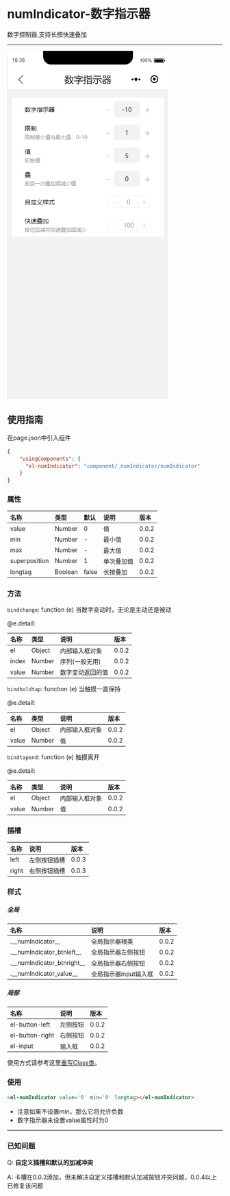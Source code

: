 # numIndicator-数字指示器

数字控制器,支持长按快速叠加

---

![](/assets/number01.png)

## 使用指南

在page.json中引入组件

```json
{
    "usingComponents": {
      "el-numIndicator": "component/_numIndicator/numIndicator"
    }
}
```

### 属性

| 名称 | 类型 | 默认 | 说明 | 版本 |
| :--- | :--- | :--- | :--- | :--- |
| value | Number | 0 | 值 | 0.0.2 |
| min | Number | - | 最小值 | 0.0.2 |
| max | Number | - | 最大值 | 0.0.2 |
| superposition | Number | 1 | 单次叠加值 | 0.0.2 |
| longtag | Boolean | false | 长按叠加 | 0.0.2 |

### 方法

`bindchange`: function \(e\) 当数字变动时，无论是主动还是被动

@e.detail:

| 名称 | 类型 | 说明 | 版本 |
| :--- | :--- | :--- | :--- |
| el | Object | 内部输入框对象 | 0.0.2 |
| index | Number | 序列\(一般无用\) | 0.0.2 |
| value | Number | 数字变动返回的值 | 0.0.2 |

`bindholdtap`: function \(e\) 当触摸一直保持

@e.detail:

| 名称 | 类型 | 说明 | 版本 |
| :--- | :--- | :--- | :--- |
| el | Object | 内部输入框对象 | 0.0.2 |
| value | Number | 值 | 0.0.2 |

`bindtapend`: function \(e\) 触摸离开

@e.detail:

| 名称 | 类型 | 说明 | 版本 |
| :--- | :--- | :--- | :--- |
| el | Object | 内部输入框对象 | 0.0.2 |
| value | Number | 值 | 0.0.2 |

### 插槽

| 名称 | 说明 | 版本 |
| :--- | :--- | :--- |
| left | 左侧按钮插槽 | 0.0.3 |
| right | 右侧按钮插槽 | 0.0.3 |

### 样式

##### 全局

| 名称 | 说明 | 版本 |
| :--- | :--- | :--- |
| .\_\_numIndicator\_\_ | 全局指示器根类 | 0.0.2 |
| .\_\_numIndicator\_btnleft\_\_ | 全局指示器左侧按钮 | 0.0.2 |
| .\_\_numIndicator\_btnright\_\_ | 全局指示器右侧按钮 | 0.0.2 |
| .\_\_numIndicator\_value\_\_ | 全局指示器input输入框 | 0.0.2 |

##### 局部

| 名称 | 说明 | 版本 |
| :--- | :--- | :--- |
| el-button-left | 左侧按钮 | 0.0.2 |
| el-button-right | 右侧按钮 | 0.0.2 |
| el-input | 输入框 | 0.0.2 |

使用方式请参考这里[重写Class类](/zhong-xie-class-lei.md)。

### 使用

```html
<el-numIndicator value='0' min='0' longtag></el-numIndicator>
```

* 注意如果不设置min，那么它将允许负数
* 数字指示器未设置value属性时为0

---

### 已知问题

Q: **自定义插槽和默认的加减冲突**

A: 卡槽在0.0.3添加，但未解决自定义插槽和默认加减按钮冲突问题，0.0.4以上已修复该问题




